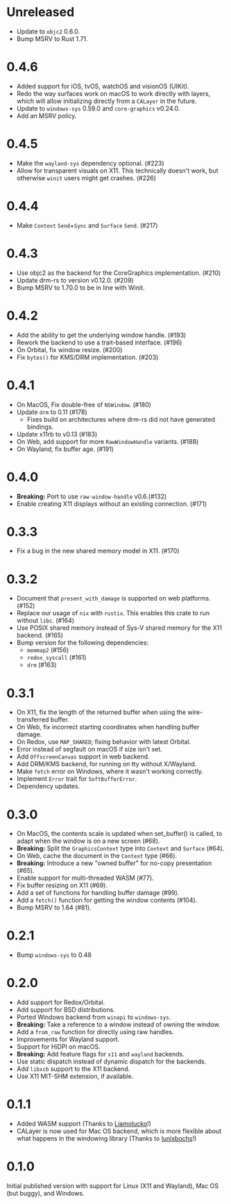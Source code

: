 # Unreleased

- Update to `objc2` 0.6.0.
- Bump MSRV to Rust 1.71.

# 0.4.6

- Added support for iOS, tvOS, watchOS and visionOS (UIKit).
- Redo the way surfaces work on macOS to work directly with layers, which will
  allow initializing directly from a `CALayer` in the future.
- Update to `windows-sys` 0.59.0 and `core-graphics` v0.24.0.
- Add an MSRV policy.

# 0.4.5

- Make the `wayland-sys` dependency optional. (#223)
- Allow for transparent visuals on X11. This technically doesn't work, but
  otherwise `winit` users might get crashes. (#226)

# 0.4.4

- Make `Context` `Send`+`Sync` and `Surface` `Send`. (#217)

# 0.4.3

- Use objc2 as the backend for the CoreGraphics implementation. (#210)
- Update drm-rs to version v0.12.0. (#209)
- Bump MSRV to 1.70.0 to be in line with Winit.

# 0.4.2

- Add the ability to get the underlying window handle. (#193)
- Rework the backend to use a trait-based interface. (#196)
- On Orbital, fix window resize. (#200)
- Fix `bytes()` for KMS/DRM implementation. (#203)

# 0.4.1

- On MacOS, Fix double-free of `NSWindow`. (#180)
- Update `drm` to 0.11 (#178)
  * Fixes build on architectures where drm-rs did not have generated bindings.
- Update x11rb to v0.13 (#183)
- On Web, add support for more `RawWindowHandle` variants. (#188)
- On Wayland, fix buffer age. (#191)

# 0.4.0

- **Breaking:** Port to use `raw-window-handle` v0.6.(#132)
- Enable creating X11 displays without an existing connection. (#171)

# 0.3.3

- Fix a bug in the new shared memory model in X11. (#170)

# 0.3.2

* Document that `present_with_damage` is supported on web platforms. (#152)
* Replace our usage of `nix` with `rustix`. This enables this crate to run without `libc`. (#164)
* Use POSIX shared memory instead of Sys-V shared memory for the X11 backend. (#165)
* Bump version for the following dependencies:
  * `memmap2` (#156)
  * `redox_syscall` (#161)
  * `drm` (#163)

# 0.3.1

* On X11, fix the length of the returned buffer when using the wire-transferred buffer.
* On Web, fix incorrect starting coordinates when handling buffer damage.
* On Redox, use `MAP_SHARED`; fixing behavior with latest Orbital.
* Error instead of segfault on macOS if size isn't set.
* Add `OffscreenCanvas` support in web backend.
* Add DRM/KMS backend, for running on tty without X/Wayland.
* Make `fetch` error on Windows, where it wasn't working correctly.
* Implement `Error` trait for `SoftBufferError`.
* Dependency updates.

# 0.3.0

- On MacOS, the contents scale is updated when set_buffer() is called, to adapt when the window is on a new screen (#68).
- **Breaking:** Split the `GraphicsContext` type into `Context` and `Surface` (#64).
- On Web, cache the document in the `Context` type (#66).
- **Breaking:** Introduce a new "owned buffer" for no-copy presentation (#65).
- Enable support for multi-threaded WASM (#77).
- Fix buffer resizing on X11 (#69).
- Add a set of functions for handling buffer damage (#99).
- Add a `fetch()` function for getting the window contents (#104).
- Bump MSRV to 1.64 (#81).

# 0.2.1

- Bump `windows-sys` to 0.48

# 0.2.0

- Add support for Redox/Orbital.
- Add support for BSD distributions.
- Ported Windows backend from `winapi` to `windows-sys`.
- **Breaking:** Take a reference to a window instead of owning the window.
- Add a `from_raw` function for directly using raw handles.
- Improvements for Wayland support.
- Support for HiDPI on macOS.
- **Breaking:** Add feature flags for `x11` and `wayland` backends.
- Use static dispatch instead of dynamic dispatch for the backends.
- Add `libxcb` support to the X11 backend.
- Use X11 MIT-SHM extension, if available.

# 0.1.1

- Added WASM support (Thanks to [Liamolucko](https://github.com/Liamolucko)!)
- CALayer is now used for Mac OS backend, which is more flexible about what happens in the windowing library (Thanks to [lunixbochs](https://github.com/lunixbochs)!)

# 0.1.0

Initial published version with support for Linux (X11 and Wayland), Mac OS (but buggy), and Windows.
